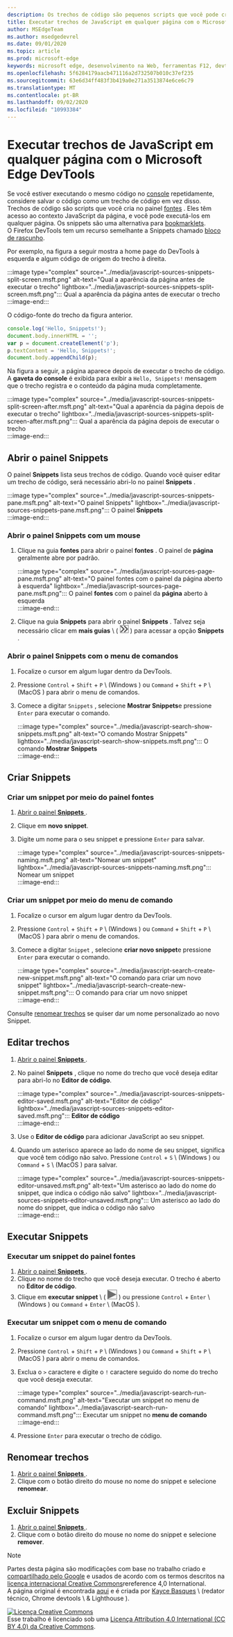 ```yaml
---
description: Os trechos de código são pequenos scripts que você pode criar e executar no painel fontes do Microsoft Edge DevTools.  Você pode acessá-los e executá-los em qualquer página.  Quando você executa um trecho, ele é executado do contexto da página atualmente aberta.
title: Executar trechos de JavaScript em qualquer página com o Microsoft Edge DevTools
author: MSEdgeTeam
ms.author: msedgedevrel
ms.date: 09/01/2020
ms.topic: article
ms.prod: microsoft-edge
keywords: microsoft edge, desenvolvimento na Web, ferramentas F12, devtools
ms.openlocfilehash: 5f6284179aacb471116a2d732507b010c37ef235
ms.sourcegitcommit: 63e6d34ff483f3b419a0e271a3513874e6ce6c79
ms.translationtype: MT
ms.contentlocale: pt-BR
ms.lasthandoff: 09/02/2020
ms.locfileid: "10993384"
---
```

<!-- Copyright Kayce Basques 

   Licensed under the Apache License, Version 2.0 (the "License");
   you may not use this file except in compliance with the License.
   You may obtain a copy of the License at

       https://www.apache.org/licenses/LICENSE-2.0

   Unless required by applicable law or agreed to in writing, software
   distributed under the License is distributed on an "AS IS" BASIS,
   WITHOUT WARRANTIES OR CONDITIONS OF ANY KIND, either express or implied.
   See the License for the specific language governing permissions and
   limitations under the License.  -->  





# Executar trechos de JavaScript em qualquer página com o Microsoft Edge DevTools   



Se você estiver executando o mesmo código no [console][DevtoolsConsoleIndex] repetidamente, considere salvar o código como um trecho de código em vez disso.  Trechos de código são scripts que você cria no painel [fontes][DevToolsSourcesPanel] .  Eles têm acesso ao contexto JavaScript da página, e você pode executá-los em qualquer página.  Os snippets são uma alternativa para [bookmarklets][WikiBookmarklet].  
O Firefox DevTools tem um recurso semelhante a Snippets chamado [bloco de rascunho][MDNScratchpad].  

Por exemplo, na figura a seguir mostra a home page do DevTools à esquerda e algum código de origem do trecho à direita.  

:::image type="complex" source="../media/javascript-sources-snippets-split-screen.msft.png" alt-text="Qual a aparência da página antes de executar o trecho" lightbox="../media/javascript-sources-snippets-split-screen.msft.png":::
   Qual a aparência da página antes de executar o trecho  
:::image-end:::  

O código-fonte do trecho da figura anterior.  

```javascript
console.log('Hello, Snippets!');
document.body.innerHTML = '';
var p = document.createElement('p');
p.textContent = 'Hello, Snippets!';
document.body.appendChild(p);
```  

Na figura a seguir, a página aparece depois de executar o trecho de código.  A **gaveta do console** é exibida para exibir a `Hello, Snippets!` mensagem que o trecho registra e o conteúdo da página muda completamente.  

:::image type="complex" source="../media/javascript-sources-snippets-split-screen-after.msft.png" alt-text="Qual a aparência da página depois de executar o trecho" lightbox="../media/javascript-sources-snippets-split-screen-after.msft.png":::
   Qual a aparência da página depois de executar o trecho  
:::image-end:::  

## Abrir o painel Snippets   

O painel **Snippets** lista seus trechos de código.  Quando você quiser editar um trecho de código, será necessário abri-lo no painel **Snippets** .  

:::image type="complex" source="../media/javascript-sources-snippets-pane.msft.png" alt-text="O painel Snippets" lightbox="../media/javascript-sources-snippets-pane.msft.png":::
   O painel **Snippets**  
:::image-end:::  

### Abrir o painel Snippets com um mouse   

1.  Clique na guia **fontes** para abrir o painel **fontes** .  O painel de **página** geralmente abre por padrão.  
    
    :::image type="complex" source="../media/javascript-sources-page-pane.msft.png" alt-text="O painel fontes com o painel da página aberto à esquerda" lightbox="../media/javascript-sources-page-pane.msft.png":::
       O painel **fontes** com o painel da **página** aberto à esquerda  
    :::image-end:::  
    
1.  Clique na guia **Snippets** para abrir o painel **Snippets** .  Talvez seja necessário clicar em **mais guias** \ ( ![ mais guias ][ImageMoreTabsIcon] \) para acessar a opção **Snippets** .  
    
### Abrir o painel Snippets com o menu de comandos   

1.  Focalize o cursor em algum lugar dentro da DevTools.  
1.  Pressione `Control` + `Shift` + `P` \ (Windows \) ou `Command` + `Shift` + `P` \ (MacOS \) para abrir o menu de comandos.  
1.  Comece a digitar `Snippets` , selecione **Mostrar Snippets**e pressione `Enter` para executar o comando.  
    
    :::image type="complex" source="../media/javascript-search-show-snippets.msft.png" alt-text="O comando Mostrar Snippets" lightbox="../media/javascript-search-show-snippets.msft.png":::
       O comando **Mostrar Snippets**  
    :::image-end:::  
    
## Criar Snippets   

### Criar um snippet por meio do painel fontes   

1.  [Abrir o painel **Snippets** ](#open-the-snippets-pane).  
1.  Clique em **novo snippet**.  
1.  Digite um nome para o seu snippet e pressione `Enter` para salvar.  
    
    :::image type="complex" source="../media/javascript-sources-snippets-naming.msft.png" alt-text="Nomear um snippet" lightbox="../media/javascript-sources-snippets-naming.msft.png":::
       Nomear um snippet  
    :::image-end:::  
    
### Criar um snippet por meio do menu de comando   

1.  Focalize o cursor em algum lugar dentro da DevTools.  
1.  Pressione `Control` + `Shift` + `P` \ (Windows \) ou `Command` + `Shift` + `P` \ (MacOS \) para abrir o menu de comandos.  
1.  Comece a digitar `Snippet` , selecione **criar novo snippet**e pressione `Enter` para executar o comando.  
    
    :::image type="complex" source="../media/javascript-search-create-new-snippet.msft.png" alt-text="O comando para criar um novo snippet" lightbox="../media/javascript-search-create-new-snippet.msft.png":::
       O comando para criar um novo snippet  
    :::image-end:::  
    
Consulte [renomear trechos](#rename-snippets) se quiser dar um nome personalizado ao novo Snippet.  

## Editar trechos   

1.  [Abrir o painel **Snippets** ](#open-the-snippets-pane).  
1.  No painel **Snippets** , clique no nome do trecho que você deseja editar para abri-lo no **Editor de código**.  
    
    :::image type="complex" source="../media/javascript-sources-snippets-editor-saved.msft.png" alt-text="Editor de código" lightbox="../media/javascript-sources-snippets-editor-saved.msft.png":::
       **Editor de código**  
    :::image-end:::  
    
1.  Use o **Editor de código** para adicionar JavaScript ao seu snippet.  
1.  Quando um asterisco aparece ao lado do nome de seu snippet, significa que você tem código não salvo. Pressione `Control` + `S` \ (Windows \) ou `Command` + `S` \ (MacOS \) para salvar.  
    
    :::image type="complex" source="../media/javascript-sources-snippets-editor-unsaved.msft.png" alt-text="Um asterisco ao lado do nome do snippet, que indica o código não salvo" lightbox="../media/javascript-sources-snippets-editor-unsaved.msft.png":::
       Um asterisco ao lado do nome do snippet, que indica o código não salvo  
    :::image-end:::  
    
## Executar Snippets   

### Executar um snippet do painel fontes   

1.  [Abrir o painel **Snippets** ](#open-the-snippets-pane).  
1.  Clique no nome do trecho que você deseja executar.  O trecho é aberto no **Editor de código**.  
1.  Clique em **executar snippet** \ ( ![ executar snippet ][ImageRunSnippetIcon] \) ou pressione `Control` + `Enter` \ (Windows \) ou `Command` + `Enter` \ (MacOS \).  
    
### Executar um snippet com o menu de comando   

1.  Focalize o cursor em algum lugar dentro da DevTools.  
1.  Pressione `Control` + `Shift` + `P` \ (Windows \) ou `Command` + `Shift` + `P` \ (MacOS \) para abrir o menu de comandos.  
1.  Exclua o `>` caractere e digite o `!` caractere seguido do nome do trecho que você deseja executar.  
    
    :::image type="complex" source="../media/javascript-search-run-command.msft.png" alt-text="Executar um snippet no menu de comando" lightbox="../media/javascript-search-run-command.msft.png":::
       Executar um snippet no **menu de comando**  
    :::image-end:::  
    
1.  Pressione `Enter` para executar o trecho de código.  

## Renomear trechos   

1.  [Abrir o painel **Snippets** ](#open-the-snippets-pane).  
1.  Clique com o botão direito do mouse no nome do snippet e selecione **renomear**.  
    
## Excluir Snippets   

1.  [Abrir o painel **Snippets** ](#open-the-snippets-pane).  
1.  Clique com o botão direito do mouse no nome do snippet e selecione **remover**.  
    
<!--  
 


-->  

<!-- image links -->  

[ImageMoreTabsIcon]: ../media/more-tabs-icon.msft.png  
[ImageRunSnippetIcon]: ../media/run-snippet-icon.msft.png  

<!-- links -->  

[DevtoolsConsoleIndex]: ../console/index.md "Visão geral do console | Documentos da Microsoft"  
[DevToolsSourcesPanel]: ../sources.md "Visão geral do painel fontes | Documentos da Microsoft"  

[MDNScratchpad]: https://developer.mozilla.org/docs/Tools/Scratchpad "Bloco de rascunho | MDN"  
[WikiBookmarklet]: https://en.wikipedia.org/wiki/Bookmarklet "Bookmarklet-Wikipédia"  

> [!NOTE]
> Partes desta página são modificações com base no trabalho criado e [compartilhado pelo Google][GoogleSitePolicies] e usados de acordo com os termos descritos na [licença internacional Creative Commons][CCA4IL]rereference 4,0 International.  
> A página original é encontrada [aqui](https://developers.google.com/web/tools/chrome-devtools/javascript/snippets) e é criada por [Kayce Basques][KayceBasques] \ (redator técnico, Chrome devtools \ & Lighthouse \).  

[![Licença Creative Commons][CCby4Image]][CCA4IL]  
Esse trabalho é licenciado sob uma [Licença Attribution 4.0 International (CC BY 4.0) da Creative Commons][CCA4IL].  

[CCA4IL]: https://creativecommons.org/licenses/by/4.0  
[CCby4Image]: https://i.creativecommons.org/l/by/4.0/88x31.png  
[GoogleSitePolicies]: https://developers.google.com/terms/site-policies  
[KayceBasques]: https://developers.google.com/web/resources/contributors/kaycebasques  
